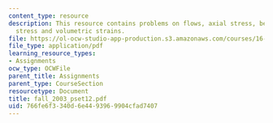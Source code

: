 ```yaml
---
content_type: resource
description: This resource contains problems on flows, axial stress, bending moments,
  stress and volumetric strains.
file: https://ol-ocw-studio-app-production.s3.amazonaws.com/courses/16-01-unified-engineering-i-ii-iii-iv-fall-2005-spring-2006/766fe6f3340d6e4493969904cfad7407_fall_2003_pset12.pdf
file_type: application/pdf
learning_resource_types:
- Assignments
ocw_type: OCWFile
parent_title: Assignments
parent_type: CourseSection
resourcetype: Document
title: fall_2003_pset12.pdf
uid: 766fe6f3-340d-6e44-9396-9904cfad7407
---
```

